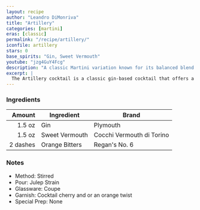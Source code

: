 ```yaml
---
layout: recipe
author: "Leandro DiMonriva"
title: "Artillery"
categories: [martini]
eras: [classic]
permalink: "/recipe/artillery/"
iconfile: artillery
stars: 0
base_spirits: "Gin, Sweet Vermouth"
youtube: "jzg4GuY4Fcg"
description: "A classic Martini variation known for its balanced blend of sweet and savory flavors, with a subtle herbaceousness from the gin."
excerpt: |
  The Artillery cocktail is a classic gin-based cocktail that offers a unique twist on the traditional Martini. It's known for its balanced blend of sweet and savory flavors, with a subtle herbaceousness from the gin.
---
```


### Ingredients

|   Amount | Ingredient     | Brand                     |
| -------: | -------------- | ------------------------- |
|   1.5 oz | Gin            | Plymouth                  |
|   1.5 oz | Sweet Vermouth | Cocchi Vermouth di Torino |
| 2 dashes | Orange Bitters | Regan's No. 6             |

### Notes

- Method: Stirred
- Pour: Julep Strain
- Glassware: Coupe
- Garnish: Cocktail cherry and or an orange twist
- Special Prep: None
